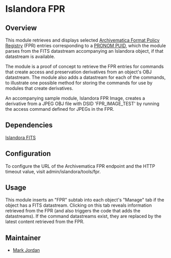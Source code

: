 # Islandora FPR

## Overview

This module retrieves and displays selected [Archivematica Format Policy Registry](https://ww.archivematica.org/en/docs/archivematica-1.3/user-manual/preservation/preservation-planning/#fpr) (FPR) entries corresponding to a [PRONOM PUID](http://en.wikipedia.org/wiki/PRONOM), which the module parses from the FITS datastream accompanying an Islandora object, if that datastream is available.

The module is a proof of concept to retrieve the FPR entries for commands that create access and preservation derivatives from an object's OBJ datastream. The module also adds a datastream for each of the commands, to illustrate one possible method for storing the commands for use by modules that create derivatives.

An accompanying sample module, Islandora FPR Image, creates a derivative from a JPEG OBJ file with DSID 'FPR_IMAGE_TEST' by running the access command defined for JPEGs in the FPR.

## Dependencies

[Islandora FITS](https://github.com/Islandora/islandora_fits)

## Configuration

To configure the URL of the Archivematica FPR endpoint and the HTTP timeout value, visit admin/islandora/tools/fpr.

## Usage

This module inserts an "FPR" subtab into each object's "Manage" tab if the object has a FITS datastream. Clicking on this tab reveals information retrieved from the FPR (and also triggers the code that adds the datastreams). If the command datastreams exist, they are replaced by the latest content retrieved from the FPR.

## Maintainer

* [Mark Jordan](https://github.com/mjordan)

